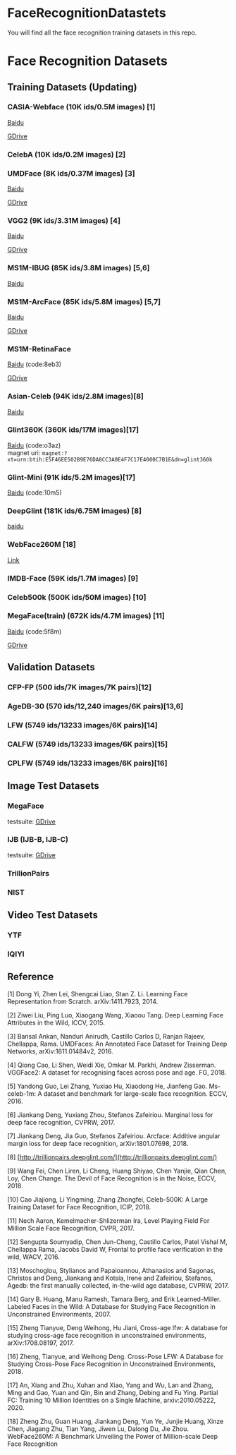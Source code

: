 # FaceRecognitionDatastets
You will find all the face recognition training datasets in this repo.
# Face Recognition Datasets

## Training Datasets (Updating)

### CASIA-Webface (10K ids/0.5M images) [1]

[Baidu](https://pan.baidu.com/s/1AfHdPsxJZBD8kBJeIhmq1w)

[GDrive](https://drive.google.com/file/d/1KxNCrXzln0lal3N4JiYl9cFOIhT78y1l/view?usp=sharing)

### CelebA (10K ids/0.2M images) [2]

### UMDFace (8K ids/0.37M images) [3]

[Baidu](https://pan.baidu.com/s/1aGutJwNWpV-lA0f_7eNsGQ)

[GDrive](https://drive.google.com/file/d/1azhEHoJjVmifuzBVKJwl-sDbLZ-Wzp4O/view?usp=sharing)

### VGG2 (9K ids/3.31M images) [4]

[Baidu](https://pan.baidu.com/s/1c3KeLzy)

[GDrive](https://drive.google.com/file/d/1dyVQ7X3d28eAcjV3s3o0MT-HyODp_v3R/view?usp=sharing)

### MS1M-IBUG (85K ids/3.8M images) [5,6]

[Baidu](https://pan.baidu.com/s/1nxmSCch)

### MS1M-ArcFace (85K ids/5.8M images) [5,7] 

[Baidu](https://pan.baidu.com/s/1S6LJZGdqcZRle1vlcMzHOQ)

[GDrive](https://drive.google.com/file/d/1SXS4-Am3bsKSK615qbYdbA_FMVh3sAvR/view?usp=sharing)

### MS1M-RetinaFace

[Baidu](https://pan.baidu.com/s/1RBnaW88PC6cKqtYwgfVX8Q) (code:8eb3)

[GDrive](https://drive.google.com/file/d/1JgmzL9OLTqDAZE86pBgETtSQL4USKTFy/view?usp=sharing)

### Asian-Celeb (94K ids/2.8M images)[8]

[Baidu](https://pan.baidu.com/s/12wSgofDy1flFf6lOyAxJRg)

### Glint360K (360K ids/17M images)[17]

[Baidu](https://pan.baidu.com/s/1GsYqTTt7_Dn8BfxxsLFN0w) (code:o3az)    
magnet uri: `magnet:?xt=urn:btih:E5F46EE502B9E76DA8CC3A0E4F7C17E4000C7B1E&dn=glint360k`

### Glint-Mini (91K ids/5.2M images)[17]
[Baidu](https://pan.baidu.com/s/10IzEyP-Z9dWFcxxj9jdJpQ) (code:10m5)

### DeepGlint (181K ids/6.75M images) [8] 

[baidu](https://pan.baidu.com/s/1yApUbklBgRgOyOV4o3J8Eg)

### WebFace260M [18]

[Link](https://www.face-benchmark.org/download.html)


### IMDB-Face (59K ids/1.7M images) [9]

### Celeb500k (500K ids/50M images) [10]

### MegaFace(train) (672K ids/4.7M images) [11]

[Baidu](https://pan.baidu.com/s/1uy366DjUiGc3AvhuamRLyw) (code:5f8m)

[GDrive](https://drive.google.com/file/d/1O4FxijSXoEIe6fLfOocqF4VFMh5B4d89/view?usp=sharing)

## Validation Datasets

### CFP-FP (500 ids/7K images/7K pairs)[12]

### AgeDB-30 (570 ids/12,240 images/6K pairs)[13,6]

### LFW (5749 ids/13233 images/6K pairs)[14]

### CALFW (5749 ids/13233 images/6K pairs)[15]

### CPLFW (5749 ids/13233 images/6K pairs)[16]

## Image Test Datasets

### MegaFace

testsuite: [GDrive](https://drive.google.com/file/d/1KBwp0U9oZgZj7SYDXRxUnnH7Lwvd9XMy/view?usp=sharing)

### IJB (IJB-B, IJB-C)

testsuite: [GDrive](https://drive.google.com/file/d/1aC4zf2Bn0xCVH_ZtEuQipR2JvRb1bf8o/view?usp=sharing)

### TrillionPairs

### NIST

## Video Test Datasets

### YTF

### IQIYI

## Reference

[1] Dong Yi, Zhen Lei, Shengcai Liao, Stan Z. Li. Learning Face Representation from Scratch. arXiv:1411.7923, 2014.

[2] Ziwei Liu, Ping Luo, Xiaogang Wang, Xiaoou Tang. Deep Learning Face Attributes in the Wild, ICCV, 2015.

[3] Bansal Ankan, Nanduri Anirudh, Castillo Carlos D, Ranjan Rajeev, Chellappa, Rama. UMDFaces: An Annotated Face Dataset for Training Deep Networks, arXiv:1611.01484v2, 2016.

[4] Qiong Cao, Li Shen, Weidi Xie, Omkar M. Parkhi, Andrew Zisserman. VGGFace2: A dataset for recognising faces across pose and age. FG, 2018.

[5] Yandong Guo, Lei Zhang, Yuxiao Hu, Xiaodong He, Jianfeng Gao. Ms-celeb-1m: A dataset and benchmark for large-scale face recognition. ECCV, 2016.

[6] Jiankang Deng, Yuxiang Zhou, Stefanos Zafeiriou. Marginal loss for deep face recognition, CVPRW, 2017.

[7] Jiankang Deng, Jia Guo, Stefanos Zafeiriou. Arcface: Additive angular margin loss for deep face recognition, arXiv:1801.07698, 2018.

[8] [http://trillionpairs.deepglint.com/](http://trillionpairs.deepglint.com/)

[9] Wang Fei, Chen Liren, Li Cheng, Huang Shiyao, Chen Yanjie, Qian Chen, Loy, Chen Change. The Devil of Face Recognition is in the Noise, ECCV, 2018.

[10] Cao Jiajiong, Li Yingming, Zhang Zhongfei, Celeb-500K: A Large Training Dataset for Face Recognition, ICIP, 2018.

[11] Nech Aaron, Kemelmacher-Shlizerman Ira, Level Playing Field For Million Scale Face Recognition, CVPR, 2017.
 
[12] Sengupta Soumyadip, Chen Jun-Cheng, Castillo Carlos, Patel Vishal M, Chellappa Rama, Jacobs David W,
  Frontal to profile face verification in the wild, WACV, 2016.

[13] Moschoglou, Stylianos and Papaioannou, Athanasios and Sagonas, Christos and Deng, Jiankang and Kotsia, Irene and Zafeiriou, Stefanos, Agedb: the first manually collected, in-the-wild age database, CVPRW, 2017.

[14] Gary B. Huang, Manu Ramesh, Tamara Berg, and Erik Learned-Miller.
Labeled Faces in the Wild: A Database for Studying Face Recognition in Unconstrained Environments, 2007.

[15] Zheng Tianyue, Deng Weihong, Hu Jiani, Cross-age lfw: A database for studying cross-age face recognition in unconstrained environments, arXiv:1708.08197, 2017.

[16] Zheng, Tianyue, and Weihong Deng. Cross-Pose LFW: A Database for Studying Cross-Pose Face Recognition in Unconstrained Environments, 2018.

[17] An, Xiang and Zhu, Xuhan and Xiao, Yang and Wu, Lan and Zhang, Ming and Gao, Yuan and Qin, Bin and Zhang, Debing and Fu Ying. Partial FC: Training 10 Million Identities on a Single Machine, arxiv:2010.05222, 2020.

[18] Zheng Zhu, Guan Huang, Jiankang Deng, Yun Ye, Junjie Huang, Xinze Chen, Jiagang Zhu, Tian Yang, Jiwen Lu, Dalong Du, Jie Zhou. WebFace260M: A Benchmark Unveiling the Power of Million-scale Deep Face Recognition
